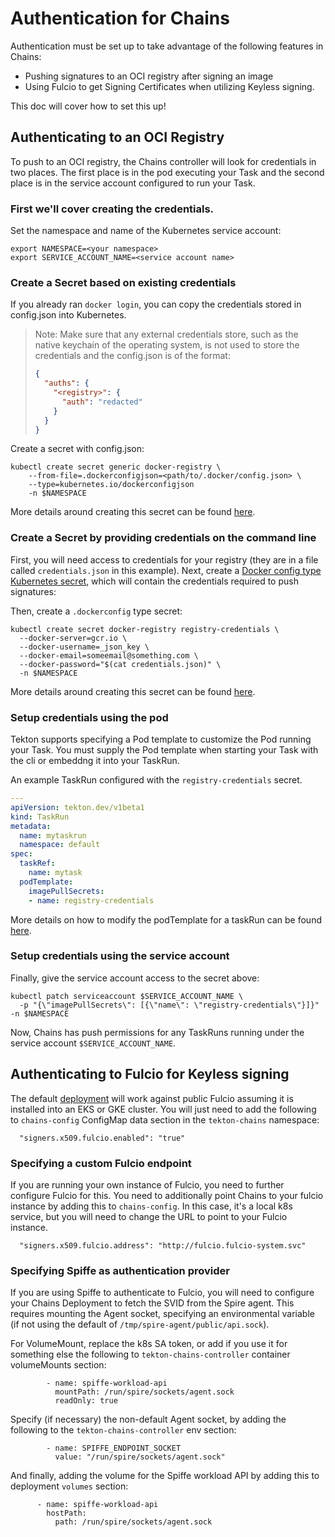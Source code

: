<!--
---
linkTitle: "Authentication for Chains"
weight: 10
---
-->

# Authentication for Chains

Authentication must be set up to take advantage of the following features in Chains:

* Pushing signatures to an OCI registry after signing an image
* Using Fulcio to get Signing Certificates when utilizing Keyless signing.

This doc will cover how to set this up!

## Authenticating to an OCI Registry

To push to an OCI registry, the Chains controller will look for credentials in two places. The first place is in the pod executing your Task and the second place is in the service account configured to run your Task. 

### First we'll cover creating the credentials.

Set the namespace and name of the Kubernetes service account:

```shell
export NAMESPACE=<your namespace>
export SERVICE_ACCOUNT_NAME=<service account name>
```

### Create a Secret based on existing credentials

If you already ran `docker login`, you can copy the credentials stored in
config.json into Kubernetes.

> Note: Make sure that any external credentials store, such as the native
> keychain of the operating system, is not used to store the credentials and
> the config.json is of the format:
> ```json
> {
>   "auths": {
>     "<registry>": {
>       "auth": "redacted"
>     }
>   }
> }
> ```

Create a secret with config.json:

```shell
kubectl create secret generic docker-registry \
    --from-file=.dockerconfigjson=<path/to/.docker/config.json> \
    --type=kubernetes.io/dockerconfigjson
    -n $NAMESPACE
```

More details around creating this secret can be found [here](https://kubernetes.io/docs/tasks/configure-pod-container/pull-image-private-registry/#registry-secret-existing-credentials).

### Create a Secret by providing credentials on the command line

First, you will need access to credentials for your registry (they are in a file called `credentials.json` in this example).
Next, create a [Docker config type Kubernetes secret](https://kubernetes.io/docs/concepts/configuration/secret/#docker-config-secrets), which will contain the credentials required to push signatures:

Then, create a `.dockerconfig` type secret:

```shell
kubectl create secret docker-registry registry-credentials \
  --docker-server=gcr.io \
  --docker-username=_json_key \
  --docker-email=someemail@something.com \
  --docker-password="$(cat credentials.json)" \
  -n $NAMESPACE
```

More details around creating this secret can be found [here](https://kubernetes.io/docs/tasks/configure-pod-container/pull-image-private-registry/#create-a-secret-by-providing-credentials-on-the-command-line).

### Setup credentials using the pod
Tekton supports specifying a Pod template to customize the Pod running your Task. You must supply the Pod template when starting your Task with the cli or embeddng it into your TaskRun.

An example TaskRun configured with the `registry-credentials` secret.
```yaml
---
apiVersion: tekton.dev/v1beta1
kind: TaskRun
metadata:
  name: mytaskrun
  namespace: default
spec:
  taskRef:
    name: mytask
  podTemplate:
    imagePullSecrets:
    - name: registry-credentials
```

More details on how to modify the podTemplate for a taskRun can be found [here](https://github.com/tektoncd/pipeline/blob/main/docs/taskruns.md#specifying-a-pod-template).

### Setup credentials using the service account

Finally, give the service account access to the secret above:

```shell
kubectl patch serviceaccount $SERVICE_ACCOUNT_NAME \
  -p "{\"imagePullSecrets\": [{\"name\": \"registry-credentials\"}]}" -n $NAMESPACE
```

Now, Chains has push permissions for any TaskRuns running under the service account `$SERVICE_ACCOUNT_NAME`.

## Authenticating to Fulcio for Keyless signing

The default [deployment](../config/100-deployment.yaml) will work against
public Fulcio assuming it is installed into an EKS or GKE cluster. You will
just need to add the following to `chains-config` ConfigMap data section in the
`tekton-chains` namespace:

```
  "signers.x509.fulcio.enabled": "true"
```

### Specifying a custom Fulcio endpoint

If you are running your own instance of Fulcio, you need to further
configure Fulcio for this. You need to additionally point Chains to your
fulcio instance by adding this to `chains-config`. In this case, it's a local
k8s service, but you will need to change the URL to point to your Fulcio
instance.

```
  "signers.x509.fulcio.address": "http://fulcio.fulcio-system.svc"
```

### Specifying Spiffe as authentication provider

If you are using Spiffe to authenticate to Fulcio, you will need to configure
your Chains Deployment to fetch the SVID from the Spire agent. This requires
mounting the Agent socket, specifying an environmental variable (if not using
the default of `/tmp/spire-agent/public/api.sock`).

For VolumeMount, replace the k8s SA token, or add if you use it for something
else the following to `tekton-chains-controller` container volumeMounts section:

```
        - name: spiffe-workload-api
          mountPath: /run/spire/sockets/agent.sock
          readOnly: true
```

Specify (if necessary) the non-default Agent socket, by adding the following
to the `tekton-chains-controller` env section:

```
        - name: SPIFFE_ENDPOINT_SOCKET
          value: "/run/spire/sockets/agent.sock"
```

And finally, adding the volume for the Spiffe workload API by adding this
to deployment `volumes` section:

```
      - name: spiffe-workload-api
        hostPath:
          path: /run/spire/sockets/agent.sock
```
